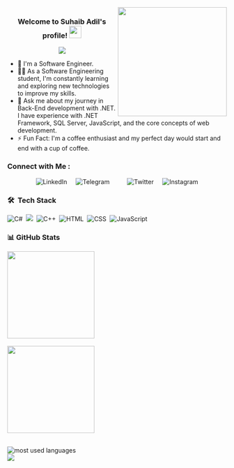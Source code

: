 <img width="250" align="right" src="https://c.tenor.com/_DOBjnGspYAAAAAM/code-coding.gif">

<h3 align="center">
  Welcome to Suhaib Adil's profile!
  <img src="https://media.giphy.com/media/hvRJCLFzcasrR4ia7z/giphy.gif" width="28">
</h3>

<!-- Typing SVG by DenverCoder1 - https://github.com/DenverCoder1/readme-typing-svg -->
<p align="center">
  <a href="https://github.com/DenverCoder1/readme-typing-svg">
    <img src="https://readme-typing-svg.herokuapp.com/?lines=Software%20Engineer;Always%20learning%20new%20things&font=Fira%20Code&center=true&width=440&height=45&color=f75c7e&vCenter=true&size=22">
  </a>
</p>


- 🏢 I'm a Software Engineer.
- 👨‍💻 As a Software Engineering student, I'm constantly learning and exploring new technologies to improve my skills.
- 💬 Ask me about my journey in Back-End development with .NET.  
  I have experience with .NET Framework, SQL Server, JavaScript, and the core concepts of web development.
- ⚡ Fun Fact: I'm a coffee enthusiast and my perfect day would start and end with a cup of coffee.
  


### Connect with Me :

<div style="display: flex; flex-direction: row; flex-wrap: wrap; gap: 20px; justify-content: center; align-items: center;">
  <a href="https://linkedin.com/in/suhaibadill" target="_blank" style="text-decoration: none; transition: transform 0.3s;">
    <img src="https://img.shields.io/badge/LinkedIn-0077B5?style=for-the-badge&logo=Linkedin&logoColor=white" alt="LinkedIn" 
         onmouseover="this.style.transform='scale(1.1)'" 
         onmouseout="this.style.transform='scale(1)'"/>
  </a>
  <a href="https://t.me/suhaibadill" target="_blank" style="text-decoration: none; transition: transform 0.3s;">
    <img src="https://img.shields.io/badge/Telegram-26A5E4?style=for-the-badge&logo=Telegram&logoColor=white" alt="Telegram" 
         onmouseover="this.style.transform='scale(1.1)'" 
         onmouseout="this.style.transform='scale(1)'"/>
  </a>
  <br>
  <a href="https://twitter.com/suhaibadill" target="_blank" style="text-decoration: none; transition: transform 0.3s;">
    <img src="https://img.shields.io/badge/Twitter-1DA1F2?style=for-the-badge&logo=Twitter&logoColor=white" alt="Twitter" 
         onmouseover="this.style.transform='scale(1.1)'" 
         onmouseout="this.style.transform='scale(1)'"/>
  </a>
  <a href="https://instagram.com/suhaibadill" target="_blank" style="text-decoration: none; transition: transform 0.3s;">
    <img src="https://img.shields.io/badge/Instagram-E4405F?style=for-the-badge&logo=Instagram&logoColor=white" alt="Instagram" 
         onmouseover="this.style.transform='scale(1.1)'" 
         onmouseout="this.style.transform='scale(1)'"/>
  </a>
</div>




### 🛠 &nbsp;Tech Stack
![C#](https://img.shields.io/badge/-C%23-05122A?style=flat&logo=c-sharp&logoColor=239120)&nbsp;
![](https://img.shields.io/badge/-.NET-05122A?style=flat&logo=dotnet)&nbsp;
![C++](https://img.shields.io/badge/-C++-05122A?style=flat&logo=c%2B%2B&logoColor=00599C)&nbsp;
![HTML](https://img.shields.io/badge/-HTML-05122A?style=flat&logo=HTML5)&nbsp;
![CSS](https://img.shields.io/badge/-CSS-05122A?style=flat&logo=CSS3&logoColor=1572B6)&nbsp;
![JavaScript](https://img.shields.io/badge/-JavaScript-05122A?style=flat&logo=javascript)&nbsp;


### 📊 GitHub Stats
<div align="left">
  <img src="https://github-readme-stats.vercel.app/api?username=suhaibadill&show_icons=true&theme=dark" height="200" /><br><br>
  <img src="https://github-readme-streak-stats.herokuapp.com/?user=suhaibadill&theme=dark" height="200" />
</div>

<br>

<img align="left" src="https://github-readme-stats.vercel.app/api/top-langs?username=yousefdergham&show_icons=true&locale=en&layout=compact&theme=radical" alt="most used languages" /> <br> <a href="https://komarev.com/ghpvc/?username=suhaibadill&style=for-the-badge"> <img src="https://komarev.com/ghpvc/?username=suhaibadill&style=for-the-badge"> </a>


